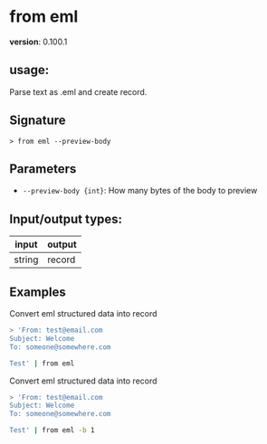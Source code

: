 # from eml

**version**: 0.100.1

## **usage**:

Parse text as .eml and create record.

## Signature

`> from eml --preview-body`

## Parameters

- `--preview-body {int}`: How many bytes of the body to preview

## Input/output types:

| input  | output |
| ------ | ------ |
| string | record |

## Examples

Convert eml structured data into record

```bash
> 'From: test@email.com
Subject: Welcome
To: someone@somewhere.com

Test' | from eml
```

Convert eml structured data into record

```bash
> 'From: test@email.com
Subject: Welcome
To: someone@somewhere.com

Test' | from eml -b 1
```
